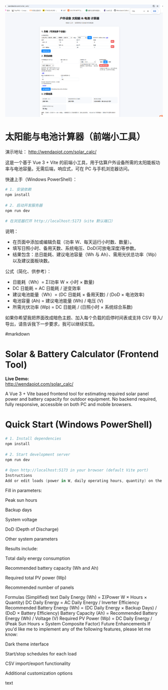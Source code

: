 ![主程序界面](./1.png)

# 太阳能与电池计算器（前端小工具）

演示地址：
http://wendaoiot.com/solar_calc/

这是一个基于 Vue 3 + Vite 的前端小工具，用于估算户外设备所需的太阳能板功率与电池容量。无需后端，响应式，可在 PC 与手机浏览器访问。

快速上手（Windows PowerShell）：

```powershell
# 1. 安装依赖
npm install

# 2. 启动开发服务器
npm run dev

# 在浏览器打开 http://localhost:5173（vite 默认端口）
```

说明：
- 在页面中添加或编辑负载（功率 W、每天运行小时数、数量）。
- 填写日照小时、备用天数、系统电压、DoD(可放电深度)等参数。
- 结果包含：总日能耗、建议电池容量（Wh 与 Ah）、需用光伏总功率（Wp）以及建议面板块数。

公式（简化、供参考）：
- 日能耗（Wh）= Σ(功率 W × 小时 × 数量)
- DC 日能耗 = AC 日能耗 / 逆变效率
- 建议电池能量（Wh）= (DC 日能耗 × 备用天数) / (DoD × 电池效率)
- 电池容量 (Ah) = 建议电池能量 (Wh) / 电压 (V)
- 所需光伏功率 (Wp) = DC 日能耗 / (日照小时 × 系统综合系数)

如果你希望我把界面改成暗色主题、加入每个负载的启停时间表或支持 CSV 导入/导出，请告诉我下一步要求，我可以继续实现。


#markdown
# Solar & Battery Calculator (Frontend Tool)

**Live Demo:**  
http://wendaoiot.com/solar_calc/

A Vue 3 + Vite based frontend tool for estimating required solar panel power and battery capacity for outdoor equipment. No backend required, fully responsive, accessible on both PC and mobile browsers.

# Quick Start (Windows PowerShell)

```powershell
# 1. Install dependencies
npm install

# 2. Start development server
npm run dev

# Open http://localhost:5173 in your browser (default Vite port)
Instructions
Add or edit loads (power in W, daily operating hours, quantity) on the page
```

Fill in parameters:

Peak sun hours

Backup days

System voltage

DoD (Depth of Discharge)

Other system parameters

Results include:

Total daily energy consumption

Recommended battery capacity (Wh and Ah)

Required total PV power (Wp)

Recommended number of panels

Formulas (Simplified)
text
Daily Energy (Wh) = Σ(Power W × Hours × Quantity)
DC Daily Energy = AC Daily Energy / Inverter Efficiency
Recommended Battery Energy (Wh) = (DC Daily Energy × Backup Days) / (DoD × Battery Efficiency)
Battery Capacity (Ah) = Recommended Battery Energy (Wh) / Voltage (V)
Required PV Power (Wp) = DC Daily Energy / (Peak Sun Hours × System Composite Factor)
Future Enhancements
If you'd like me to implement any of the following features, please let me know:

Dark theme interface

Start/stop schedules for each load

CSV import/export functionality

Additional customization options

text